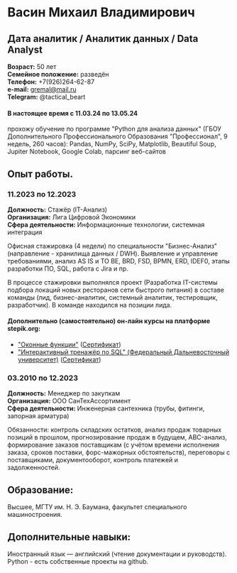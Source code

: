 # Васин Михаил Владимирович

## Дата аналитик / Аналитик данных / Data Analyst

**Возраст:** 50 лет  
**Семейное положение:** разведён  
**Телефон:** +7(926)264-62-87  
**e-mail:** gremal@mail.ru  
**Telegram:** @tactical_beart

#### В настоящее время с 11.03.24 по 13.05.24
прохожу обучение по программе "Python для анализа данных" (ГБОУ Дополнительного Профессионального Образования "Профессионал", 9 недель, 260 часов): Pandas, NumPy, SciPy, Matplotlib, Beautiful Soup, Jupiter Notebook, Google Colab, парсинг веб-сайтов

## Опыт работы.

### 11.2023 по 12.2023
**Должность:**			Стажёр (IT-Анализ)  
**Организация:**		Лига Цифровой Экономики  
**Сфера деятельности:**	Информационные технологии, системная интеграция

Офисная стажировка (4 недели) по специальности "Бизнес-Анализ" (направление - хранилища данных / DWH). Выявление и управление требованиями, анализ AS IS и TO BE, BRD, FSD, BPMN, ERD, IDEF0, этапы разработки ПО, SQL, работа с Jira и пр.

В процессе стажировки выполнялся проект (Разработка IT-системы подбора локаций новых ресторанов сети быстрого питания) в составе команды (лид, бизнес-аналитик, системный аналитик, тестировщик, разработчик). В команде находился на позиции лида. 

#### Дополнительно (самостоятельно) он-лайн курсы на платформе stepik.org:

+ ["Оконные функции"](https://stepik.org/course/95367)
  ([Сертификат](https://stepik.org/cert/2310877))
+ ["Интерактивный тренажёр по SQL" (Федеральный Дальневосточный университет)](https://stepik.org/course/63054)
  ([Сертификат](https://stepik.org/cert/2321043))


### 03.2010 по 12.2023
**Должность:**			Менеджер по закупкам  
**Организация:**		ООО СанТехАссортимент  
**Сфера деятельности:**	Инженерная сантехника (трубы, фитинги, запорная арматура)

Обязанности:	 контроль складских остатков, анализ продаж товарных позиций в прошлом, прогнозирование продаж в будущем, ABC-анализ, формирование заказов поставщикам (с учётом времени исполнения заказа, сроков поставки, форс-мажорных обстоятельств), переговоры с поставщиками, документооборот, контроль платежей и задолженностей.


## Образование:
Высшее, МГТУ им. Н. Э. Баумана, факультет специального машиностроения.


## Дополнительные навыки:
Иностранный язык — английский (чтение документации и руководств).
Python - есть собственные проекты на github.
